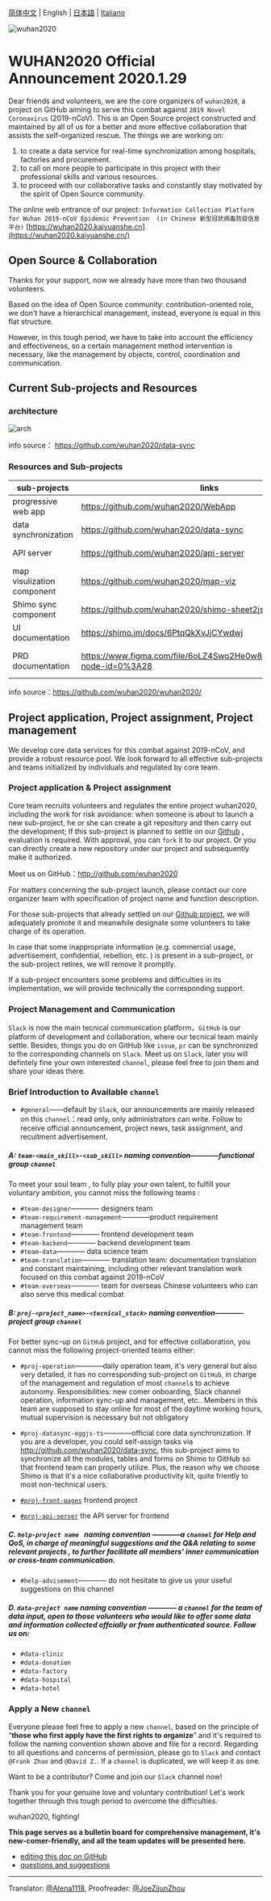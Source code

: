 [简体中文](./WUHAN2020_OFFICIAL_ANNOUNCEMENT_EN.md) | English | [日本語]() | [Italiano]()

<img src="https://raw.githubusercontent.com/wuhan2020/wuhan2020.github.io/master/images/wuhan2020.png" alt="wuhan2020">

# WUHAN2020 Official Announcement 2020.1.29

Dear friends and volunteers, we are the core organizers of `wuhan2020`, a project on GitHub aiming to serve this combat against `2019 Novel Coronavirus` (2019-nCoV).  This is an Open Source project constructed and maintained by all of us for a better and more effective collaboration that assists the self-organized rescue.  The things we are working on:  

1. to create a data service for real-time synchronization among hospitals, factories and procurement.
2. to call on more people to participate in this project with their professional skills and various resources.
3. to proceed with our collaborative tasks and constantly stay motivated by the spirit of Open Source community.



The online web entrance of our project: `Information Collection Platform for Wuhan 2019-nCoV Epidemic Prevention  (in Chinese 新型冠状病毒防疫信息平台)` [https://wuhan2020.kaiyuanshe.cn](https://wuhan2020.kaiyuanshe.cn/)



## Open Source & Collaboration

Thanks for your support, now we already have more than two thousand volunteers. 

Based on the idea of Open Source community:  contribution-oriented role, we don't have a hierarchical management, instead, everyone is equal in this flat structure. 

However, in this tough period, we have to take into account the efficiency and effectiveness, so a certain management method intervention is necessary, like the management by objects, control, coordination and communication. 



## Current Sub-projects and Resources

### architecture

![arch](https://camo.githubusercontent.com/59fd6438883c5dd1e40a689a02387d61aa12b692/687474703a2f2f6170692e687970657274726f6e732e696f2f756d6c72656e64657265722f6769746875622f777568616e323032302f646174612d73796e633f706174683d7374617469632f6172636869746563747572652e70756d6c)

info source： https://github.com/wuhan2020/data-sync

### Resources and Sub-projects

| sub-projects               | links                                                        | #teams                                                       | specification                                         |
| -------------------------- | ------------------------------------------------------------ | ------------------------------------------------------------ | ----------------------------------------------------- |
| progressive web app        | https://github.com/wuhan2020/WebApp                          | [#proj-front-pages](https://wuhan2020.slack.com/archives/CSTPXN533) | https://wuhan2020.kaiyuanshe.cn/ frontend source code |
| data synchronization       | https://github.com/wuhan2020/data-sync                       | [#proj-datasync](https://app.slack.com/client/TT5U1VCPQ/CT4AV807P) |                                                       |
| API server                 | https://github.com/wuhan2020/api-server                      | [#proj-api-server](https://wuhan2020.slack.com/archives/CT3V5CDKJ) |                                                       |
| map visulization component | https://github.com/wuhan2020/map-viz                         | [#team-backend](https://app.slack.com/client/TT5U1VCPQ/CT6HW3X8E) |                                                       |
| Shimo sync component       | https://github.com/wuhan2020/shimo-sheet2json                | [#team-backend](https://wuhan2020.slack.com/archives/CT93MCEJK) |                                                       |
| UI documentation           | https://shimo.im/docs/6PtqQkXvJjCYwdwj                       | [#team-designer](https://wuhan2020.slack.com/archives/CT70SHJQ0) | UI design documentation                               |
| PRD documentation          | https://www.figma.com/file/6oLZ4Swo2He0w8DUNELsUV/wuhan?node-id=0%3A28 | [#team-requirement-management](https://wuhan2020.slack.com/archives/CT99VDWS2) | product design documentation                          |

info source：https://github.com/wuhan2020/wuhan2020/



## Project application, Project assignment, Project management 

We develop core data services for this combat against 2019-nCoV, and provide a robust resource pool. We look forward to all effective sub-projects and teams initialized by individuals and regulated by core team.

### Project application & Project assignment

Core team recruits volunteers and regulates the entire project wuhan2020, including the work for risk avoidance: when someone is about to launch a new sub-project, he or she can create a git repository and then carry out the development; If this sub-project is planned to settle on our [Github](https://github.com/wuhan2020) , evaluation is required. With approval, you can `fork` it to our project. Or you can directly create a new repository under our project and subsequently make it authorized.

Meet us on GitHub：http://github.com/wuhan2020 

For matters concerning the sub-project launch, please contact our core organizer team with specification of project name and function description.  

For those sub-projects that already settled on our [Github project](https://github.com/wuhan2020), we will adequately promote it and meanwhile designate some volunteers to take charge of its operation.  

In case that some inappropriate information (e.g. commercial usage, advertisement, confidential, rebellion, etc. ) is present in a sub-project, or the sub-project retires, we will remove it promptly. 

If a sub-project encounters some problems and difficulties in its implementation, we will provide technically the corresponding support.

### Project Management and Communication

`Slack` is now the main tecnical communication platform，`GitHub` is our platform of development and collaboration, where our tecnical team mainly settle. Besides,  things you do on GitHub like `issue`, `pr` can be synchronized to the corresponding channels on  `Slack`. Meet us on `Slack`, later you will defintely fine your own interested `channel`, please feel free to join them and share your ideas there. 

### Brief Introduction to Available `channel` 

- `#general`——default by `Slack`, our announcements are mainly released on this `channel`：read only, only administrators can write. Follow to receive official announcement, project news, task assignment, and recuitment advertisement.  

##### A: `team-<main_skill>-<sub_skill>` naming convention————functional group `channel`

To meet your soul team , to fully play your own talent, to fulfill your voluntary ambition, you cannot miss the following teams : 

- `#team-designer`———— designers team
- `#team-requirement-management`————product requirement management team
- `#team-frontend`———— frontend development team 
- `#team-backend`———— backend development team
- `#team-data`———— data science team
- `#team-translation`———— translation team: documentation translation and constant maintaining, including other relevant translation work focused on this combat against 2019-nCoV 
- `#team-overseas`———— team for overseas Chinese volunteers who can also serve this medical combat

##### B: `proj-<project_name>-<tecnical_stack>` naming convention————project group `channel`

For better sync-up on `GitHub` project, and for effective collaboration, you cannot miss the following project-oriented teams either: 

- `#proj-operation`————daily operation team, it's very general but also very detailed,  it has no corresponding sub-project on `GitHub`, in charge of the management and regulation of most `channel`s to achieve autonomy. Responsibilities: new comer onboarding, Slack channel operation, information sync-up and management, etc..  Members in this team are supposed to stay online for most of the daytime working hours, mutual supervision is necessary but not obligatory

- `#proj-datasync-eggjs-ts`————official core data synchronization.  If you are a developer, you could self-assign tasks via http://github.com/wuhan2020/data-sync, this sub-project aims to synchronize all the modules, tables and forms on Shimo to GitHub so that frontend team can properly utilize. Plus, the reason why we choose Shimo is that it's a nice collaborative productivity kit, quite friently to most non-technical users. 

- [`#proj-front-pages`](https://wuhan2020.slack.com/archives/CSTPXN533) frontend project 

- [`#proj-api-server`](https://wuhan2020.slack.com/archives/CT3V5CDKJ) the API server for frontend

  

##### C. `help-project name ` naming convention ————a `channel` for Help and QoS, in charge of meaningful suggestions and the Q&A relating to some relevant projects , to further facilitate all members' inner communication or cross-team communication. 

- `#help-advisement`———— do not hesitate to give us your useful suggestions on this channel 

##### D. `data-project name` naming convention ———— a  `channel`  for the team of data input,  open to those volunteers who would like to offer some data and information collected offcially or from authenticated source. Follow us on:

- `#data-clinic`  
- `#data-donation`
- `#data-factory`
- `#data-hospital`
- `#data-hotel`

### Apply a New `channel`

Everyone please feel free to apply a new `channel`,  based on the principle of “**those who first apply have the first rights to organize**” and it's required to follow the naming convention shown above and file for a record. Regarding to all questions and concerns of permission, please go to `Slack` and contact  `@Frank Zhao` and `@David Z.`.  If a `channel` is duplicated, we will keep it as one. 

Want to be a contributor? Come and join our `Slack` channel now!

Thank you for your genuine love and voluntary contribution! Let's work together through this tough period to overcome the difficulties.  

wuhan2020, fighting!  

**This page serves as a bulletin board for comprehensive management, it's new-comer-friendly, and all the team updates will be presented here.**

- [editing this doc on GitHub](https://github.com/wuhan2020/wuhan2020.github.io/)
- [questions and suggestions](https://github.com/wuhan2020/wuhan2020.github.io/issues/new)

---
Translator: [@Atena1118](https://github.com/Atena1118), Proofreader:  [@JoeZijunZhou](https://github.com/JoeZijunZhou)
